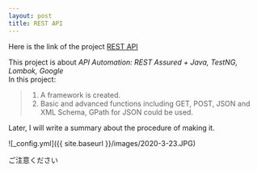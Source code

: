 ```yaml
---
layout: post
title: REST API
---
```


Here is the link of the project [REST API](https://github.com/Aa1024xx/REST-API "REST-API")

This project is about _API Automation: REST Assured + Java, TestNG, Lombok, Google_
</br>In this project:
 >1. A framework is created. 
 >2. Basic and advanced functions including GET, POST, JSON and XML Schema, GPath for JSON could be used.

Later, I will write a summary about the procedure of making it. 

![_config.yml]({{ site.baseurl }}/images/2020-3-23.JPG)

ご注意ください
